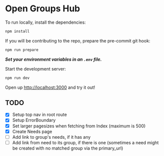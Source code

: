 # Open Groups Hub

To run locally, install the dependencies:

```sh
npm install
```

If you will be contributing to the repo, prepare the pre-commit git hook:

```sh
npm run prepare
```

_**Set your environment variables in an `.env` file.**_

Start the development server:

```sh
npm run dev
```

Open up [http://localhost:3000](http://localhost:3000) and try it out!

## TODO

- [x] Setup top nav in root route
- [x] Setup ErrorBoundary
- [x] Set larger pagesizes when fetching from Index (maximum is 500)
- [x] Create Needs page
- [ ] Add link to group's needs, if it has any
- [ ] Add link from need to its group, if there is one (sometimes a need might be created with no matched group via the primary_url)
